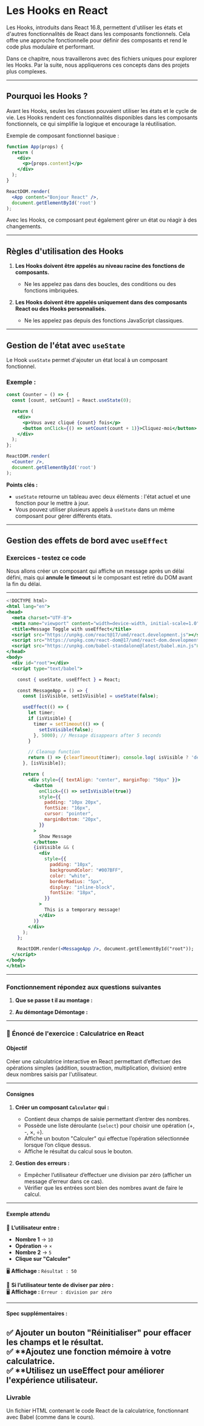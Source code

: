 # Les Hooks en React

Les Hooks, introduits dans React 16.8, permettent d'utiliser les états et d'autres fonctionnalités de React dans les composants fonctionnels. Cela offre une approche fonctionnelle pour définir des composants et rend le code plus modulaire et performant.

Dans ce chapitre, nous travaillerons avec des fichiers uniques pour explorer les Hooks. Par la suite, nous appliquerons ces concepts dans des projets plus complexes.

---

## Pourquoi les Hooks ?

Avant les Hooks, seules les classes pouvaient utiliser les états et le cycle de vie. Les Hooks rendent ces fonctionnalités disponibles dans les composants fonctionnels, ce qui simplifie la logique et encourage la réutilisation.

Exemple de composant fonctionnel basique :

```jsx
function App(props) {
  return (
    <div>
      <p>{props.content}</p>
    </div>
  );
}

ReactDOM.render(
  <App content="Bonjour React" />,
  document.getElementById('root')
);
```

Avec les Hooks, ce composant peut également gérer un état ou réagir à des changements.

---

## Règles d'utilisation des Hooks

1. **Les Hooks doivent être appelés au niveau racine des fonctions de composants.**
   - Ne les appelez pas dans des boucles, des conditions ou des fonctions imbriquées.

2. **Les Hooks doivent être appelés uniquement dans des composants React ou des Hooks personnalisés.**
   - Ne les appelez pas depuis des fonctions JavaScript classiques.

---

## Gestion de l'état avec `useState`

Le Hook `useState` permet d'ajouter un état local à un composant fonctionnel.

### Exemple :

```jsx
const Counter = () => {
  const [count, setCount] = React.useState(0);

  return (
    <div>
      <p>Vous avez cliqué {count} fois</p>
      <button onClick={() => setCount(count + 1)}>Cliquez-moi</button>
    </div>
  );
};

ReactDOM.render(
  <Counter />,
  document.getElementById('root')
);
```

**Points clés :**
- `useState` retourne un tableau avec deux éléments : l'état actuel et une fonction pour le mettre à jour.
- Vous pouvez utiliser plusieurs appels à `useState` dans un même composant pour gérer différents états.

---

## Gestion des effets de bord avec `useEffect`

### Exercices - testez ce code 

Nous allons créer un composant qui affiche un message après un délai défini, mais qui **annule le timeout** si le composant est retiré du DOM avant la fin du délai.

---

```jsx
<!DOCTYPE html>
<html lang="en">
<head>
  <meta charset="UTF-8">
  <meta name="viewport" content="width=device-width, initial-scale=1.0">
  <title>Message Toggle with useEffect</title>
  <script src="https://unpkg.com/react@17/umd/react.development.js"></script>
  <script src="https://unpkg.com/react-dom@17/umd/react-dom.development.js"></script>
  <script src="https://unpkg.com/babel-standalone@latest/babel.min.js"></script>
</head>
<body>
  <div id="root"></div>
  <script type="text/babel">

    const { useState, useEffect } = React;

    const MessageApp = () => {
      const [isVisible, setIsVisible] = useState(false);

      useEffect(() => {
        let timer;
        if (isVisible) {
          timer = setTimeout(() => {
            setIsVisible(false);
          }, 5000); // Message disappears after 5 seconds
        }

        // Cleanup function
        return () => {clearTimeout(timer); console.log( isVisible ? 'démontage' : 'montage')}
      }, [isVisible]);

      return (
        <div style={{ textAlign: "center", marginTop: "50px" }}>
          <button
            onClick={() => setIsVisible(true)}
            style={{
              padding: "10px 20px",
              fontSize: "16px",
              cursor: "pointer",
              marginBottom: "20px",
            }}
          >
            Show Message
          </button>
          {isVisible && (
            <div
              style={{
                padding: "10px",
                backgroundColor: "#007BFF",
                color: "white",
                borderRadius: "5px",
                display: "inline-block",
                fontSize: "18px",
              }}
            >
              This is a temporary message!
            </div>
          )}
        </div>
      );
    };

    ReactDOM.render(<MessageApp />, document.getElementById("root"));
  </script>
</body>
</html>

```

---

### Fonctionnement répondez aux questions suivantes 

1. **Que se passe t il au montage :**
  
2. **Au démontage Démontage :**
  
---

### 📝 **Énoncé de l'exercice : Calculatrice en React**  

#### **Objectif**  
Créer une calculatrice interactive en React permettant d’effectuer des opérations simples (addition, soustraction, multiplication, division) entre deux nombres saisis par l'utilisateur.

---

#### **Consignes**  

1. **Créer un composant `Calculator` qui :**  
   - Contient deux champs de saisie permettant d’entrer des nombres.  
   - Possède une liste déroulante (`select`) pour choisir une opération (+, -, ×, ÷).  
   - Affiche un bouton "Calculer" qui effectue l’opération sélectionnée lorsque l’on clique dessus.  
   - Affiche le résultat du calcul sous le bouton.  

2. **Gestion des erreurs :**  
   - Empêcher l’utilisateur d’effectuer une division par zéro (afficher un message d’erreur dans ce cas).  
   - Vérifier que les entrées sont bien des nombres avant de faire le calcul.  

---

#### **Exemple attendu**  

📌 **L’utilisateur entre :**  
- **Nombre 1** → `10`  
- **Opération** → `×`  
- **Nombre 2** → `5`  
- **Clique sur "Calculer"**  

🖥 **Affichage :** `Résultat : 50`  

📌 **Si l’utilisateur tente de diviser par zéro :**  
🖥 **Affichage :** `Erreur : division par zéro`  

---

#### **Spec supplémentaires :**  
✅ **Ajouter un bouton "Réinitialiser"** pour effacer les champs et le résultat.  
✅ **Ajoutez une fonction mémoire à votre calculatrice.  
✅ **Utilisez un useEffect pour améliorer l'expérience utilisateur. 
---

### **Livrable**  
Un fichier HTML contenant le code React de la calculatrice, fonctionnant avec Babel (comme dans le cours).  
